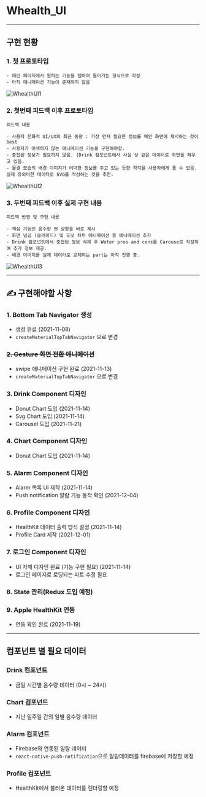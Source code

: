 # Whealth_UI

---

## 구현 현황

### 1. 첫 프로토타입

```
- 메인 페이지에서 원하는 기능을 탭하여 들어가는 형식으로 작성
- 아직 애니메이션 기능이 존재하지 않음
```

![WhealthUI1](https://user-images.githubusercontent.com/32920566/143177465-a6708ae3-c0c2-455f-b064-a2089edb46c2.gif)

### 2. 첫번째 피드백 이후 프로토타입

```
피드백 내용

- 사용자 친화적 UI/UX의 최근 동향 : 가장 먼저 필요한 정보를 메인 화면에 제시하는 것이 best
- 사용자가 어색하지 않는 애니메이션 기능을 구현해야함.
- 중첩된 정보가 필요하지 않음. (Drink 컴포넌트에서 사실 상 같은 데이터로 화면을 채우고 있음.
- 물결 모습의 배경 이미지가 어떠한 정보를 주고 있는 듯한 착각을 사용자에게 줄 수 있음. 실제 유의미한 데이터로 SVG를 작성하는 것을 추천.
```

![WhealthUI2](https://user-images.githubusercontent.com/32920566/143177474-f2591334-c54a-4280-904c-32bde6382fbc.gif)

### 3. 두번째 피드백 이후 실제 구현 내용

```
피드백 반영 및 구현 내용

- 핵심 기능인 음수량 현 상황을 바로 제시
- 화면 넘김 (슬라이드) 및 도넛 차트 애니메이션 등 애니메이션 추가
- Drink 컴포넌트에서 중첩된 정보 삭제 후 Water pros and cons를 Carouse로 작성하여 추가 정보 제공.
- 배경 이미지를 실제 데이터로 교체하는 part는 아직 진행 중.
```

![WhealthUI3](https://user-images.githubusercontent.com/32920566/143177481-d26fb508-d159-435e-9e5f-8c71758209d7.gif)

---

## ✍️ 구현해야할 사항

### 1. Bottom Tab Navigator 생성

- 생성 완료 (2021-11-08)
- `createMaterialTopTabNavigator` 으로 변경

### ~~2. Gesture 화면 전환 애니메이션~~

- swipe 애니메이션 구현 완료 (2021-11-13)
- `createMaterialTopTabNavigator` 으로 변경

### 3. Drink Component 디자인

- Donut Chart 도입 (2021-11-14)
- Svg Chart 도입 (2021-11-14)
- Carousel 도입 (2021-11-21)

### 4. Chart Component 디자인

- Donut Chart 도입 (2021-11-14)

### 5. Alarm Component 디자인

- Alarm 목록 UI 제작 (2021-11-14)
- Push notification 알람 기능 동작 확인 (2021-12-04)

### 6. Profile Component 디자인

- HealthKit 데이터 출력 방식 설정 (2021-11-14)
- Profile Card 제작 (2021-12-01)

### 7. 로그인 Component 디자인

- UI 자체 디자인 완료 (기능 구현 필요) (2021-11-14)
- 로그인 페이지로 로딩되는 파트 수정 필요

### 8. State 관리(Redux 도입 예정)

### 9. Apple HealthKit 연동

- 연동 확인 완료 (2021-11-19)

---

## 컴포넌트 별 필요 데이터

### Drink 컴포넌트

- 금일 시간별 음수량 데이터 (0시 ~ 24시)

### Chart 컴포넌트

- 지난 일주일 간의 일별 음수량 데이터

### Alarm 컴포넌트

- Firebase와 연동된 알람 데이터
- `react-native-push-notification`으로 알람데이터를 firebase에 저장할 예정

### Profile 컴포넌트

- HealthKit에서 불러온 데이터를 렌더링할 예정
